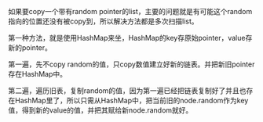 如果要copy一个带有random pointer的list，主要的问题就是有可能这个random指向的位置还没有被copy到，所以解决方法都是多次扫描list。

 

第一种方法，就是使用HashMap来坐，HashMap的key存原始pointer，value存新的pointer。

第一遍，先不copy random的值，只copy数值建立好新的链表。并把新旧pointer存在HashMap中。

第二遍，遍历旧表，复制random的值，因为第一遍已经把链表复制好了并且也存在HashMap里了，所以只需从HashMap中，把当前旧的node.random作为key值，得到新的value的值，并把其赋给新node.random就好。